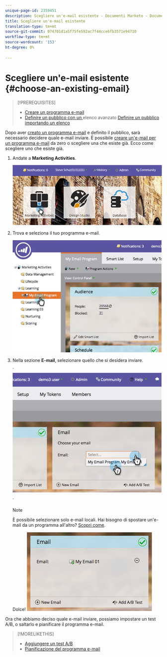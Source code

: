 ```yaml
---
unique-page-id: 2359451
description: Scegliere un'e-mail esistente - Documenti Marketo - Documentazione prodotto
title: Scegliere un'e-mail esistente
translation-type: tm+mt
source-git-commit: 074701d1a5f75fe592ac7f44cce6fb3571e94710
workflow-type: tm+mt
source-wordcount: '153'
ht-degree: 0%

---
```



# Scegliere un&#39;e-mail esistente {#choose-an-existing-email}

>[!PREREQUISITES]
>
>* [Creare un programma e-mail](../../../../product-docs/email-marketing/email-programs/creating-an-email-program/create-an-email-program.md)
>* [Definire un pubblico con un ](../../../../product-docs/email-marketing/email-programs/managing-people-in-email-programs/define-an-audience-with-a-smart-list.md) elenco avanzato  [Definire un pubblico importando un elenco](../../../../product-docs/email-marketing/email-programs/managing-people-in-email-programs/define-an-audience-by-importing-a-list.md)

>



Dopo aver [creato un programma e-mail](../../../../product-docs/email-marketing/email-programs/creating-an-email-program/create-an-email-program.md) e definito il pubblico, sarà necessario decidere quale e-mail inviare. È possibile [creare un&#39;e-mail per un programma e-mail](create-an-email-for-an-email-program.md) da zero o scegliere una che esiste già. Ecco come scegliere uno che esiste già.

1. Andate a **Marketing Activities**.

   ![](assets/login-marketing-activities.png)

1. Trova e seleziona il tuo programma e-mail.

   ![](assets/selectemailprogram.jpg)

1. Nella sezione **E-mail**, selezionare quello che si desidera inviare.

   ` ![](assets/image2014-9-12-11-3a28-3a10.png)

   `

   >[!NOTE]
   >
   >È possibile selezionare solo e-mail locali. Hai bisogno di spostare un&#39;e-mail da un programma all&#39;altro? [Scopri come](move-an-email.md).

   Dolce!   ![](assets/image2014-9-12-11-3a28-3a51.png)

Ora che abbiamo deciso quale e-mail inviare, possiamo impostare un test A/B, o saltarlo e pianificare il programma e-mail.

>[!MORELIKETHIS]
>
>* [Aggiungere un test A/B](email-test-a-b-test/add-an-a-b-test.md)
>* [Pianificazione del programma e-mail](schedule-your-email-program.md)

>




